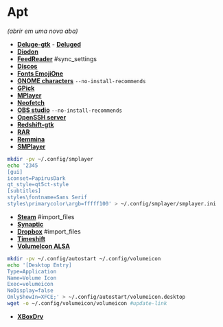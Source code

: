 # Apt 
_(abrir em uma nova aba)_
 - [**Deluge-gtk**](http://apt.ubuntu.com/p/deluge-gtk) - [**Deluged**](https://apt.ubuntu.com/p/deluged)
 - [**Diodon**](http://apt.ubuntu.com/p/diodon)
 - [**FeedReader**](http://apt.ubuntu.com/p/feedreader) #sync_settings
 - [**Discos**](http://apt.ubuntu.com/p/gnome-disk-utility)
 - [**Fonts EmojiOne**](http://apt.ubuntu.com/p/fonts-emojione)
 - [**GNOME characters**](http://apt.ubuntu.com/p/gnome-characters) `--no-install-recommends`
 - [**GPick**](http://apt.ubuntu.com/p/gpick)
 - [**MPlayer**](http://apt.ubuntu.com/p/mplayer)
 - [**Neofetch**](http://apt.ubuntu.com/p/neofetch)
 - [**OBS studio**](http://apt.ubuntu.com/p/obs-studio) `--no-install-recommends`
 - [**OpenSSH server**](http://apt.ubuntu.com/p/openssh-server)
 - [**Redshift-gtk**](http://apt.ubuntu.com/p/redshift-gtk)
 - [**RAR**](http://apt.ubuntu.com/p/rar)
 - [**Remmina**](http://apt.ubuntu.com/p/remmina)
 - [**SMPlayer**](http://apt.ubuntu.com/p/smplayer)
```bash
mkdir -pv ~/.config/smplayer
echo '2345 	
[gui]
iconset=PapirusDark
qt_style=qt5ct-style
[subtitles]
styles\fontname=Sans Serif
styles\primarycolor\argb=fffff100' > ~/.config/smplayer/smplayer.ini
```
 - [**Steam**](http://apt.ubuntu.com/p/steam-installer) #import_files
 - [**Synaptic**](http://apt.ubuntu.com/p/synaptic)
 - [**Dropbox**](http://apt.ubuntu.com/p/thunar-dropbox-plugin) #import_files
 - [**Timeshift**](http://apt.ubuntu.com/p/timeshift)
 - [**VolumeIcon ALSA**](http://apt.ubuntu.com/p/volumeicon-alsa)
```bash
mkdir -pv ~/.config/autostart ~/.config/volumeicon
echo '[Desktop Entry]
Type=Application
Name=Volume Icon
Exec=volumeicon
NoDisplay=false
OnlyShowIn=XFCE;' > ~/.config/autostart/volumeicon.desktop
wget -o ~/.config/volumeicon/volumeicon #update-link
```
 - [**XBoxDrv**](http://apt.ubuntu.com/p/xboxdrv)